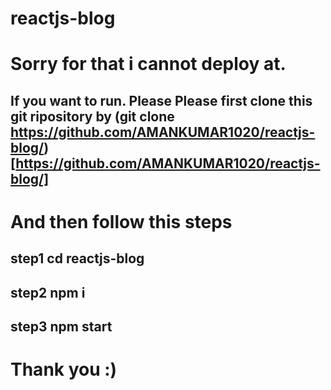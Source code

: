 # reactjs-blog 

# Sorry for that i cannot deploy at.

## If you want to run. Please Please first clone this git ripository by (git clone https://github.com/AMANKUMAR1020/reactjs-blog/)[https://github.com/AMANKUMAR1020/reactjs-blog/]

# And then follow this steps 
## step1 cd reactjs-blog
## step2 npm i
## step3 npm start

# Thank you :)
